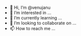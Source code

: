 - 👋 Hi, I’m @venujanu
- 👀 I’m interested in ...
- 🌱 I’m currently learning ...
- 💞️ I’m looking to collaborate on ...
- 📫 How to reach me ...

<!---
venujanu/venujanu is a ✨ special ✨ repository because its `README.md` (this file) appears on your GitHub profile.
You can click the Preview link to take a look at your changes.
--->
